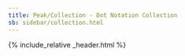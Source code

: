 ```yaml
---
title: Peak/Collection - Dot Notation Collection
sb: sidebar/collection.html
---
```


{% include_relative _header.html %}